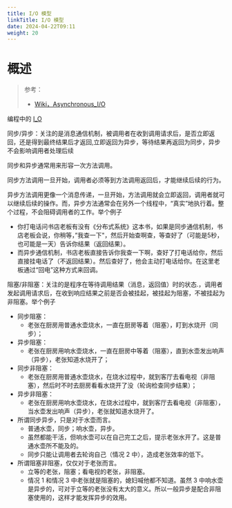 ```yaml
---
title: I/O 模型
linkTitle: I/O 模型
date: 2024-04-22T09:11
weight: 20
---
```


# 概述

> 参考：
>
> - [Wiki，Asynchronous_I/O](https://en.wikipedia.org/wiki/Asynchronous_I/O)

编程中的 [I_O](/docs/0.计算机/I_O.md)

同步/异步：关注的是消息通信机制，被调用者在收到调用请求后，是否立即返回，还是得到最终结果后才返回,立即返回为异步，等待结果再返回为同步，异步不会影响调用者处理后续

同步和异步通常用来形容一次方法调用。

同步方法调用一旦开始，调用者必须等到方法调用返回后，才能继续后续的行为。

异步方法调用更像一个消息传递，一旦开始，方法调用就会立即返回，调用者就可以继续后续的操作。而，异步方法通常会在另外一个线程中，“真实”地执行着。整个过程，不会阻碍调用者的工作。举个例子

- 你打电话问书店老板有没有《分布式系统》这本书，如果是同步通信机制，书店老板会说，你稍等，”我查一下"，然后开始查啊查，等查好了（可能是5秒，也可能是一天）告诉你结果（返回结果）。
- 而异步通信机制，书店老板直接告诉你我查一下啊，查好了打电话给你，然后直接挂电话了（不返回结果）。然后查好了，他会主动打电话给你。在这里老板通过“回电”这种方式来回调。

阻塞/非阻塞：关注的是程序在等待调用结果（消息，返回值）时的状态.，调用者发起调用请求后，在收到响应结果之前是否会被挂起，被挂起为阻塞，不被挂起为非阻塞。举个例子

- 同步阻塞：
  - 老张在厨房用普通水壶烧水，一直在厨房等着（阻塞），盯到水烧开（同步）；
- 异步阻塞：
  - 老张在厨房用响水壶烧水，一直在厨房中等着（阻塞），直到水壶发出响声（异步），老张知道水烧开了；
- 同步非阻塞：
  - 老张在厨房用普通水壶烧水，在烧水过程中，就到客厅去看电视（非阻塞），然后时不时去厨房看看水烧开了没（轮询检查同步结果）；
- 异步非阻塞：
  - 老张在厨房用响水壶烧水，在烧水过程中，就到客厅去看电视（非阻塞），当水壶发出响声（异步），老张就知道水烧开了。
- 所谓同步异步，只是对于水壶而言。
  - 普通水壶，同步；响水壶，异步。
  - 虽然都能干活，但响水壶可以在自己完工之后，提示老张水开了。这是普通水壶所不能及的。
  - 同步只能让调用者去轮询自己（情况 2 中），造成老张效率的低下。
- 所谓阻塞非阻塞，仅仅对于老张而言。
  - 立等的老张，阻塞；看电视的老张，非阻塞。
  - 情况 1 和情况 3 中老张就是阻塞的，媳妇喊他都不知道。虽然 3 中响水壶是异步的，可对于立等的老张没有太大的意义。所以一般异步是配合非阻塞使用的，这样才能发挥异步的效用。
